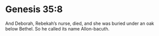 # Genesis 35:8

And Deborah, Rebekah’s nurse, died, and she was buried under an oak below Bethel. So he called its name Allon-bacuth.
